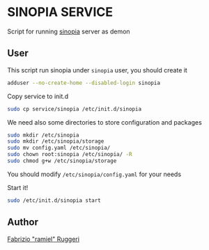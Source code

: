 SINOPIA SERVICE
===============

Script for running [sinopia](https://github.com/rlidwka/sinopia/) server as demon

User
----

This script run sinopia under `sinopia` user, you should create it

```bash
adduser --no-create-home --disabled-login sinopia
```

Copy service to init.d

```bash
sudo cp service/sinopia /etc/init.d/sinopia
```

We need also some directories to store configuration and packages

```bash
sudo mkdir /etc/sinopia
sudo mkdir /etc/sinopia/storage
sudo mv config.yaml /etc/sinopia/
sudo chown root:sinopia /etc/sinopia/ -R
sudo chmod g+w /etc/sinopia/storage
```

You should modify `/etc/sinopia/config.yaml` for your needs

Start it!

```bash
sudo /etc/init.d/sinopia start
```

Author
-----

[Fabrizio "ramiel" Ruggeri](http://www.ramielcreations.com)
